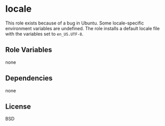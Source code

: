 locale
======
This role exists because of a bug in Ubuntu. Some locale-specific environment
variables are undefined. The role installs a default locale file with the
variables set to `en_US.UTF-8`.

Role Variables
--------------
none

Dependencies
------------
none

License
-------
BSD
